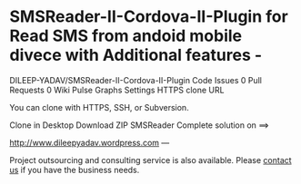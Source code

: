 SMSReader-II-Cordova-II-Plugin  for Read SMS from andoid mobile divece with Additional features -
=================

DILEEP-YADAV/SMSReader-II-Cordova-II-Plugin
 Code
 Issues 0
 Pull Requests 0
 Wiki
 Pulse
 Graphs
 Settings
HTTPS clone URL
	
You can clone with HTTPS, SSH, or Subversion. 

 Clone in Desktop  Download ZIP
SMSReader Complete solution on ==> 


http://www.dileepyadav.wordpress.com
 — 
 
 
Project outsourcing and consulting service is also available. Please [contact us](http://dileepyadav.wordpress.com) if you have the business needs.
